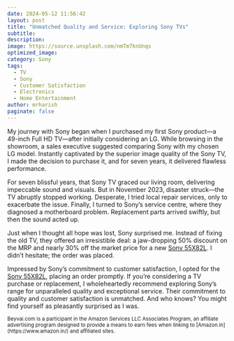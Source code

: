 ```yaml
---
date: 2024-05-12 11:56:42
layout: post
title: "Unmatched Quality and Service: Exploring Sony TVs"
subtitle:
description:
image: https://source.unsplash.com/nmTm7knUnqs
optimized_image:
category: Sony
tags:
  - TV
  - Sony
  - Customer Satisfaction
  - Electronics
  - Home Entertainment
author: mrharish
paginate: false
---
```


My journey with Sony began when I purchased my first Sony product—a 49-inch Full HD TV—after initially considering an LG. While browsing in the showroom, a sales executive suggested comparing Sony with my chosen LG model. Instantly captivated by the superior image quality of the Sony TV, I made the decision to purchase it, and for seven years, it delivered flawless performance.

For seven blissful years, that Sony TV graced our living room, delivering impeccable sound and visuals. But in November 2023, disaster struck—the TV abruptly stopped working. Desperate, I tried local repair services, only to exacerbate the issue. Finally, I turned to Sony’s service centre, where they diagnosed a motherboard problem. Replacement parts arrived swiftly, but then the sound acted up.

Just when I thought all hope was lost, Sony surprised me. Instead of fixing the old TV, they offered an irresistible deal: a jaw-dropping 50% discount on the MRP and nearly 30% off the market price for a new [Sony 55X82L](https://amzn.to/4byK9Rf). I didn’t hesitate; the order was placed.

Impressed by Sony’s commitment to customer satisfaction, I opted for the [Sony 55X82L](https://amzn.to/4byK9Rf), placing an order promptly. If you’re considering a TV purchase or replacement, I wholeheartedly recommend exploring Sony’s range for unparalleled quality and exceptional service. Their commitment to quality and customer satisfaction is unmatched. And who knows? You might find yourself as pleasantly surprised as I was.



<!-- > Beyvai.com is a participant in the Amazon Services LLC Associates Program, an affiliate advertising program designed to provide a means to earn fees when linking to <a href="https://www.amazon.in/">Amazon.in</a> and affiliated sites. -->

<sup>
Beyvai.com is a participant in the Amazon Services LLC Associates Program, an affiliate advertising program designed to provide a means to earn fees when linking to [Amazon.in](https://www.amazon.in/) and affiliated sites.
</sup>